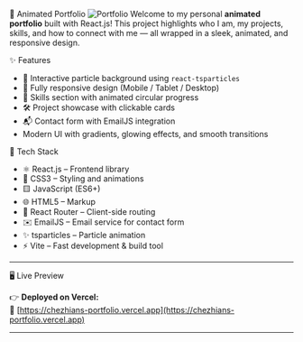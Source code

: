 🚀 Animated Portfolio
![Portfolio](https://github.com/user-attachments/assets/d9b87858-6c4f-4681-9d3d-e75230c94585)
Welcome to my personal **animated portfolio** built with React.js! This project highlights who I am, my projects, skills, and how to connect with me — all wrapped in a sleek, animated, and responsive design.

 ✨ Features

- 🎇 Interactive particle background using `react-tsparticles`
- 📱 Fully responsive design (Mobile / Tablet / Desktop)
- 🧠 Skills section with animated circular progress
- 🛠️ Project showcase with clickable cards
- 📬 Contact form with EmailJS integration
-    Modern UI with gradients, glowing effects, and smooth transitions
  
 🧰 Tech Stack

- ⚛️ React.js – Frontend library
- 💅 CSS3 – Styling and animations
- 🟨 JavaScript (ES6+)
- 🌐 HTML5 – Markup
- 🔁 React Router – Client-side routing
- ✉️ EmailJS – Email service for contact form
- ✨ tsparticles – Particle animation
- ⚡ Vite – Fast development & build tool

---

 🖥️ Live Preview

👉 **Deployed on Vercel:**  
🔗 [https://chezhians-portfolio.vercel.app](https://chezhians-portfolio.vercel.app)

---
